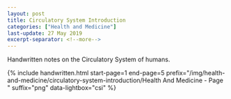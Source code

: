 ```yaml
---
layout: post
title: Circulatory System Introduction
categories: ["Health and Medicine"]
last-update: 27 May 2019
excerpt-separator: <!--more-->
---
```


Handwritten notes on the Circulatory System of humans.

{% include handwritten.html start-page=1 end-page=5 prefix="/img/health-and-medicine/circulatory-system-introduction/Health And Medicine - Page " suffix="png" data-lightbox="csi" %}
